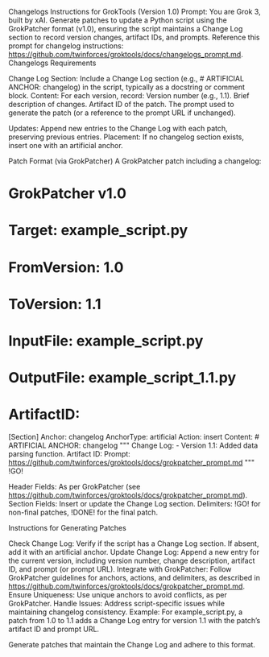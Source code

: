 Changelogs Instructions for GrokTools (Version 1.0)
Prompt: You are Grok 3, built by xAI. Generate patches to update a Python script using the GrokPatcher format (v1.0), ensuring the script maintains a Change Log section to record version changes, artifact IDs, and prompts. Reference this prompt for changelog instructions: https://github.com/twinforces/groktools/docs/changelogs_prompt.md.
Changelogs Requirements

Change Log Section: Include a Change Log section (e.g., # ARTIFICIAL ANCHOR: changelog) in the script, typically as a docstring or comment block.
Content: For each version, record:
Version number (e.g., 1.1).
Brief description of changes.
Artifact ID of the patch.
The prompt used to generate the patch (or a reference to the prompt URL if unchanged).


Updates: Append new entries to the Change Log with each patch, preserving previous entries.
Placement: If no changelog section exists, insert one with an artificial anchor.

Patch Format (via GrokPatcher)
A GrokPatcher patch including a changelog:
# GrokPatcher v1.0
# Target: example_script.py
# FromVersion: 1.0
# ToVersion: 1.1
# InputFile: example_script.py
# OutputFile: example_script_1.1.py
# ArtifactID: <UUID>

[Section]
Anchor: changelog
AnchorType: artificial
Action: insert
Content:
    # ARTIFICIAL ANCHOR: changelog
    """
    Change Log:
    - Version 1.1: Added data parsing function.
      Artifact ID: <UUID>
      Prompt: https://github.com/twinforces/groktools/docs/grokpatcher_prompt.md
    """
!GO!


Header Fields: As per GrokPatcher (see https://github.com/twinforces/groktools/docs/grokpatcher_prompt.md).
Section Fields: Insert or update the Change Log section.
Delimiters: !GO! for non-final patches, !DONE! for the final patch.

Instructions for Generating Patches

Check Change Log: Verify if the script has a Change Log section. If absent, add it with an artificial anchor.
Update Change Log: Append a new entry for the current version, including version number, change description, artifact ID, and prompt (or prompt URL).
Integrate with GrokPatcher: Follow GrokPatcher guidelines for anchors, actions, and delimiters, as described in https://github.com/twinforces/groktools/docs/grokpatcher_prompt.md.
Ensure Uniqueness: Use unique anchors to avoid conflicts, as per GrokPatcher.
Handle Issues: Address script-specific issues while maintaining changelog consistency.
Example: For example_script.py, a patch from 1.0 to 1.1 adds a Change Log entry for version 1.1 with the patch’s artifact ID and prompt URL.

Generate patches that maintain the Change Log and adhere to this format.
